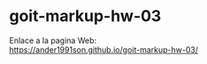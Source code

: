 # goit-markup-hw-03 <br>

Enlace a la pagina Web:<br> https://ander1991son.github.io/goit-markup-hw-03/

